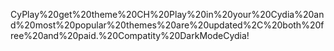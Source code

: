 CyPlay%20get%20theme%20CH%20Play%20in%20your%20Cydia%20and%20most%20popular%20themes%20are%20updated%2C%20both%20free%20and%20paid.%20Compatity%20DarkModeCydia!